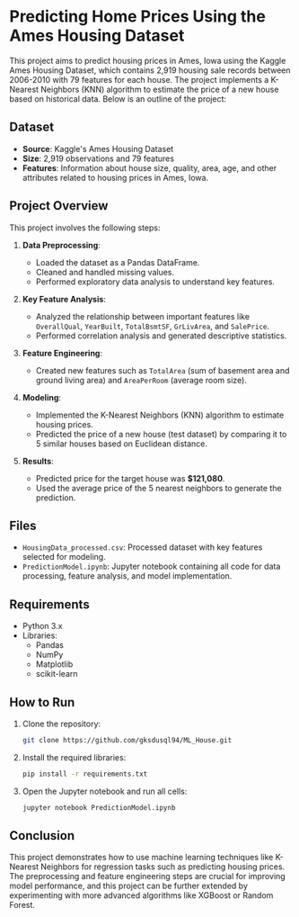 # Predicting Home Prices Using the Ames Housing Dataset

This project aims to predict housing prices in Ames, Iowa using the Kaggle Ames Housing Dataset, which contains 2,919 housing sale records between 2006-2010 with 79 features for each house. The project implements a K-Nearest Neighbors (KNN) algorithm to estimate the price of a new house based on historical data. Below is an outline of the project:

## Dataset
- **Source**: Kaggle's Ames Housing Dataset
- **Size**: 2,919 observations and 79 features
- **Features**: Information about house size, quality, area, age, and other attributes related to housing prices in Ames, Iowa.

## Project Overview
This project involves the following steps:
1. **Data Preprocessing**:
   - Loaded the dataset as a Pandas DataFrame.
   - Cleaned and handled missing values.
   - Performed exploratory data analysis to understand key features.
   
2. **Key Feature Analysis**:
   - Analyzed the relationship between important features like `OverallQual`, `YearBuilt`, `TotalBsmtSF`, `GrLivArea`, and `SalePrice`.
   - Performed correlation analysis and generated descriptive statistics.
   
3. **Feature Engineering**:
   - Created new features such as `TotalArea` (sum of basement area and ground living area) and `AreaPerRoom` (average room size).
   
4. **Modeling**:
   - Implemented the K-Nearest Neighbors (KNN) algorithm to estimate housing prices.
   - Predicted the price of a new house (test dataset) by comparing it to 5 similar houses based on Euclidean distance.
   
5. **Results**:
   - Predicted price for the target house was **$121,080**.
   - Used the average price of the 5 nearest neighbors to generate the prediction.

## Files
- `HousingData_processed.csv`: Processed dataset with key features selected for modeling.
- `PredictionModel.ipynb`: Jupyter notebook containing all code for data processing, feature analysis, and model implementation.

## Requirements
- Python 3.x
- Libraries:
  - Pandas
  - NumPy
  - Matplotlib
  - scikit-learn

## How to Run
1. Clone the repository:
    ```bash
    git clone https://github.com/gksdusql94/ML_House.git
    ```
2. Install the required libraries:
    ```bash
    pip install -r requirements.txt
    ```
3. Open the Jupyter notebook and run all cells:
    ```bash
    jupyter notebook PredictionModel.ipynb
    ```

## Conclusion
This project demonstrates how to use machine learning techniques like K-Nearest Neighbors for regression tasks such as predicting housing prices. The preprocessing and feature engineering steps are crucial for improving model performance, and this project can be further extended by experimenting with more advanced algorithms like XGBoost or Random Forest.
